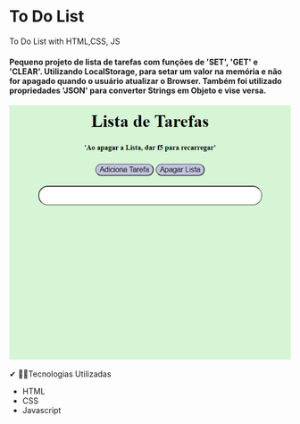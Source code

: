 # To Do List
 To Do List with HTML,CSS, JS

 #### Pequeno projeto de lista de tarefas com funções de 'SET', 'GET' e 'CLEAR'. Utilizando LocalStorage, para setar um valor na memória e não for apagado quando o usuário atualizar o Browser. Também foi utilizado propriedades 'JSON' para converter Strings em Objeto e vise versa.


 <img src="screen.gif">

✔ 👨‍💻Tecnologias Utilizadas

-  HTML
-  CSS
-  Javascript
